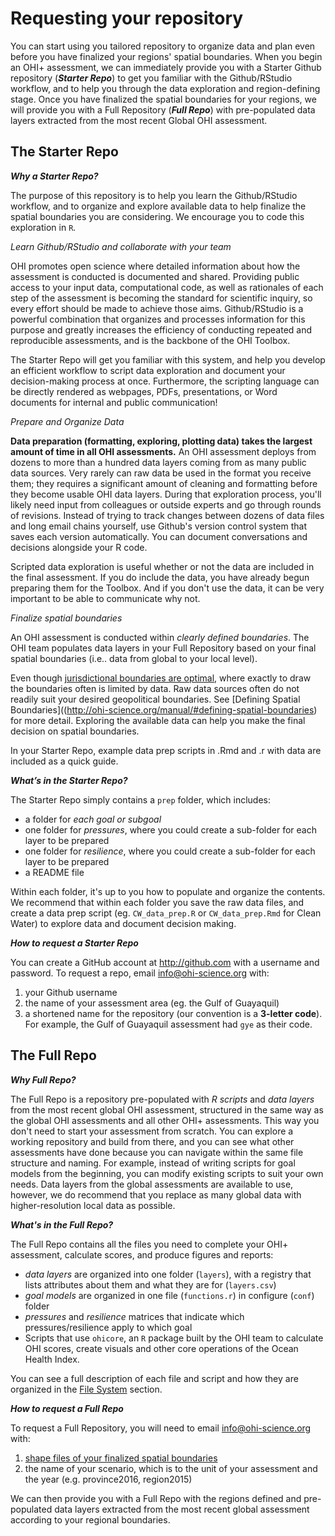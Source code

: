 # Requesting your repository

You can start using you tailored repository to organize data and plan even before you have finalized your regions' spatial boundaries. When you begin an OHI+ assessment, we can immediately provide you with a Starter Github repository (**_Starter Repo_**) to get you familiar with the Github/RStudio workflow, and to help you through the data exploration and region-defining stage. Once you have finalized the spatial boundaries for your regions, we will provide you with a Full Repository (**_Full Repo_**) with pre-populated data layers extracted from the most recent Global OHI assessment.


## The Starter Repo

_**Why a Starter Repo?**_

The purpose of this repository is to help you learn the Github/RStudio workflow, and to organize and explore available data to help finalize the spatial boundaries you are considering. We encourage you to code this exploration in `R`.


_Learn Github/RStudio and collaborate with your team_

OHI promotes open science where detailed information about how the assessment is conducted is documented and shared. Providing public access to your input data, computational code, as well as rationales of each step of the assessment is becoming the standard for scientific inquiry, so every effort should be made to achieve those aims. Github/RStudio is a powerful combination that organizes and processes information for this purpose and greatly increases the efficiency of conducting repeated and reproducible assessments, and is the backbone of the OHI Toolbox.

The Starter Repo will get you familiar with this system, and help you develop an efficient workflow to script data exploration and document your decision-making process at once. Furthermore, the scripting language can be directly rendered as webpages, PDFs, presentations, or Word documents for internal and public communication!

_Prepare and Organize Data_

**Data preparation (formatting, exploring, plotting data) takes the largest amount of time in all OHI assessments.** An OHI assessment deploys from dozens to more than a hundred data layers coming from as many public data sources. Very rarely can raw data be used in the format you receive them; they requires a significant amount of cleaning and formatting before they become usable OHI data layers. During that exploration process, you'll likely need input from colleagues or outside experts and go through rounds of revisions. Instead of trying to track changes between dozens of data files and long email chains yourself, use Github's version control system that saves each version automatically. You can document conversations and decisions alongside your R code.

Scripted data exploration is useful whether or not the data are included in the final assessment. If you do include the data, you have already begun preparing them for the Toolbox. And if you don't use the data, it can be very important to be able to communicate why not.

_Finalize spatial boundaries_

An OHI assessment is conducted within _clearly defined boundaries_. The OHI team populates data layers in your Full Repository based on your final spatial boundaries (i.e.. data from global to your local level). 

Even though [jurisdictional boundaries are optimal](http://ohi-science.org/manual/#strategically-define-spatial-boundaries-balance-information-availability-and-decision-making-scales), where exactly to draw the boundaries often is limited by data. Raw data sources often do not readily suit your desired geopolitical boundaries. See [Defining Spatial Boundaries]((http://ohi-science.org/manual/#defining-spatial-boundaries) for more detail. Exploring the available data can help you make the final decision on spatial boundaries.

In your Starter Repo, example data prep scripts in .Rmd and .r with data are included as a quick guide.

 _**What’s in the Starter Repo?**_

The Starter Repo simply contains a `prep` folder, which includes:

- a folder for _each goal or subgoal_
- one folder for _pressures_, where you could create a sub-folder for each layer to be prepared
- one folder for _resilience_, where you could create a sub-folder for each layer to be prepared
- a README file
<!--- - _Example Data Prep Tutorials_ with data and scripts --->

Within each folder, it's up to you how to populate and organize the contents. We recommend that within each folder you save the raw data files, and create a data prep script (eg. `CW_data_prep.R` or `CW_data_prep.Rmd` for Clean Water) to explore data and document decision making.

 <!-- _**What do you do with it?**_

Bring in raw data, explore, document decision making, plot. See tutorial on data_prep (link).  

We recommend documentation in Rmarkdown, but you can also do it in R. -->


_**How to request a Starter Repo**_

You can create a GitHub account at http://github.com with a username and password. To request a repo, email info@ohi-science.org with:

1. your Github username
2. the name of your assessment area (eg. the Gulf of Guayaquil)
3. a shortened name for the repository (our convention is a **3-letter code**). For example, the Gulf of Guayaquil assessment had `gye` as their code.


## The Full Repo

_**Why Full Repo?**_

The Full Repo is a repository pre-populated with _R scripts_ and _data layers_ from the most recent global OHI assessment, structured in the same way as the global OHI assessments and all other OHI+ assessments. This way you don't need to start your assessment from scratch. You can explore a working repository and build from there, and you can see what other assessments have done because you can navigate within the same file structure and naming. For example, instead of writing scripts for goal models from the beginning, you can modify existing scripts to suit your own needs. Data layers from the global assessments are available to use, however, we do recommend that you replace as many global data with higher-resolution local data as possible. 

_**What's in the Full Repo?**_

The Full Repo contains all the files you need to complete your OHI+ assessment, calculate scores, and produce figures and reports:  

- _data layers_ are organized into one folder (`layers`), with a registry that lists attributes about them and what they are for (`layers.csv`)  <!--- to add: `layers_meta.csv` --->
- _goal models_ are organized in one file (`functions.r`) in configure (`conf`) folder
- _pressures_ and _resilience_ matrices that indicate which pressures/resilience apply to which goal
- Scripts that use `ohicore`, an `R` package built by the OHI team to calculate OHI scores, create visuals and other core operations of the Ocean Health Index.

You can see a full description of each file and script and how they are organized in the [File System](http://ohi-science.org/manual/#file-system-organization) section.

**_How to request a Full Repo_**

To request a Full Repository, you will need to email info@ohi-science.org with:

1. [shape files of your finalized spatial boundaries](http://ohi-science.org/manual/#request-a-full-repository-with-offshore-boundaries)
2.  the name of your scenario, which is to the unit of your assessment and the year (e.g. province2016, region2015)

We can then provide you with a Full Repo with the regions defined and pre-populated data layers extracted from the most recent global assessment according to your regional boundaries.
